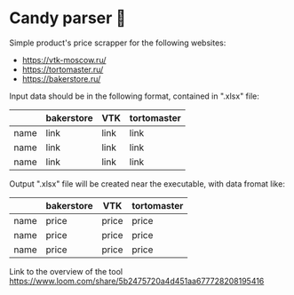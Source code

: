 # Сandy parser :candy:

Simple product's price scrapper for the following websites:
  * https://vtk-moscow.ru/
  * https://tortomaster.ru/
  * https://bakerstore.ru/

Input data should be in the following format, contained in ".xlsx" file:

|      | bakerstore |  VTK  | tortomaster |
|------|------------|-------|-------------|
| name |    link    | link  |    link     |
| name |    link    | link  |    link     |
| name |    link    | link  |    link     |

Output ".xlsx" file will be created near the executable, with data fromat like:

|      | bakerstore |  VTK  | tortomaster |
|------|------------|-------|-------------|
| name |    price   | price |    price    |
| name |    price   | price |    price    |
| name |    price   | price |    price    |


Link to the overview of the tool
https://www.loom.com/share/5b2475720a4d451aa677728208195416